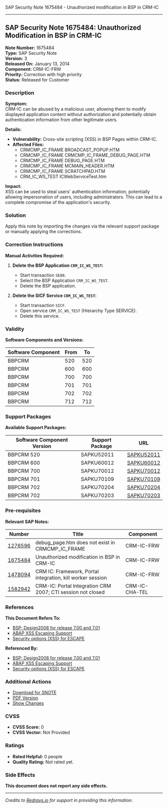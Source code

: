 SAP Security Note 1675484 - Unauthorized modification in BSP in CRM-IC

---

## SAP Security Note 1675484: Unauthorized Modification in BSP in CRM-IC

**Note Number:** 1675484  
**Type:** SAP Security Note  
**Version:** 3  
**Released On:** January 13, 2014  
**Component:** CRM-IC-FRW  
**Priority:** Correction with high priority  
**Status:** Released for Customer

### Description

**Symptom:**  
CRM-IC can be abused by a malicious user, allowing them to modify displayed application content without authorization and potentially obtain authentication information from other legitimate users.

**Details:**  
- **Vulnerability:** Cross-site scripting (XSS) in BSP Pages within CRM-IC.
- **Affected Files:**
  - CRMCMP_IC_FRAME BROADCAST_POPUP.HTM
  - CRMCMP_IC_FRAME CRMCMP_IC_FRAME_DEBUG_PAGE.HTM
  - CRMCMP_IC_FRAME DEBUG_PAGE.HTM
  - CRMCMP_IC_FRAME MCMAIN_HEADER.HTM
  - CRMCMP_IC_FRAME SCRATCHPAD.HTM
  - CRM_IC_WS_TEST ICWebServiceTest.htm

**Impact:**  
XSS can be used to steal users' authentication information, potentially allowing impersonation of users, including administrators. This can lead to a complete compromise of the application's security.

### Solution

Apply this note by importing the changes via the relevant support package or manually applying the corrections.

### Correction Instructions

**Manual Activities Required:**

1. **Delete the BSP Application `CRM_IC_WS_TEST`:**
   - Start transaction `SE80`.
   - Select the BSP Application `CRM_IC_WS_TEST`.
   - Delete the BSP application.

2. **Delete the SICF Service `CRM_IC_WS_TEST`:**
   - Start transaction `SICF`.
   - Open service `CRM_IC_WS_TEST` (Hierarchy Type SERVICE).
   - Delete this service.

### Validity

**Software Components and Versions:**

| Software Component | From | To  |
|--------------------|------|-----|
| BBPCRM             | 520  | 520 |
| BBPCRM             | 600  | 600 |
| BBPCRM             | 700  | 700 |
| BBPCRM             | 701  | 701 |
| BBPCRM             | 702  | 702 |
| BBPCRM             | 712  | 712 |

### Support Packages

**Available Support Packages:**

| Software Component Version | Support Package | URL |
|----------------------------|-----------------|-----|
| BBPCRM 520                 | SAPKU52011      | [SAPKU52011](https://me.sap.com/supportpackage/SAPKU52011) |
| BBPCRM 600                 | SAPKU60012      | [SAPKU60012](https://me.sap.com/supportpackage/SAPKU60012) |
| BBPCRM 700                 | SAPKU70012      | [SAPKU70012](https://me.sap.com/supportpackage/SAPKU70012) |
| BBPCRM 701                 | SAPKU70109      | [SAPKU70109](https://me.sap.com/supportpackage/SAPKU70109) |
| BBPCRM 702                 | SAPKU70204      | [SAPKU70204](https://me.sap.com/supportpackage/SAPKU70204) |
| BBPCRM 702                 | SAPKU70203      | [SAPKU70203](https://me.sap.com/supportpackage/SAPKU70203) |

### Pre-requisites

**Relevant SAP Notes:**

| Number   | Title                                                         | Component     |
|----------|---------------------------------------------------------------|---------------|
| [1276596](https://me.sap.com/notes/1276596) | debug_page.htm does not exist in CRMCMP_IC_FRAME          | CRM-IC-FRW    |
| [1675484](https://me.sap.com/notes/1675484) | Unauthorized modification in BSP in CRM-IC                  | CRM-IC-FRW    |
| [1478094](https://me.sap.com/notes/1478094) | CRM IC: Framework, Portal integration, kill worker session  | CRM-IC-FRW    |
| [1582942](https://me.sap.com/notes/1582942) | CRM-IC: Portal Integration CRM 2007; CTI session not closed | CRM-IC-CHA-TEL |

### References

**This Document Refers To:**

- [BSP: Design2008 for release 7.00 and 7.01](https://me.sap.com/notes/1671470)
- [ABAP XSS Escaping Support](https://me.sap.com/notes/1582870)
- [Security options (XSS) for ESCAPE](https://me.sap.com/notes/1582867)

**Referenced By:**

- [BSP: Design2008 for release 7.00 and 7.01](https://me.sap.com/notes/1671470)
- [ABAP XSS Escaping Support](https://me.sap.com/notes/1582870)
- [Security options (XSS) for ESCAPE](https://me.sap.com/notes/1582867)

### Additional Actions

- [Download for SNOTE](https://notesdownloads.sap.com/note/0040000009949182017)
- [PDF Version](https://userapps.support.sap.com/sap/support/sfm/notes/print/0001675484?language=en-US&token=BA5F361A434FB598EECEE132DC7BC1FD)
- [Show Changes](https://me.sap.com/notesLatestChanges/0001675484/E/diff)

### CVSS

- **CVSS Score:** 0
- **CVSS Vector:** Not Provided

### Ratings

- **Rated Helpful:** 0 people
- **Quality Rating:** Not rated yet.

### Side Effects

**This document does not report any side effects.**

---

*Credits to [Redrays.io](https://redrays.io) for support in providing this information.*